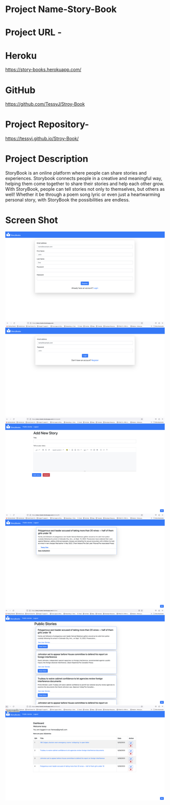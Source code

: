 # Project Name-Story-Book

# Project URL -

# Heroku

https://story-books.herokuapp.com/

# GitHub

https://github.com/TessyJ/Stroy-Book

# Project Repository-

https://tessyj.github.io/Stroy-Book/

# Project Description

StoryBook is an online platform where people can share stories and experiences.
Storybook connects people in a creative and meaningful way, helping them come together to share their stories and help each other grow.
With StoryBook, people can tell stories not only to themselves, but others as well!
Whether it be through a poem song lyric or even just a heartwarming personal story, with StoryBook the possibilities are endless.

# Screen Shot

![screenshot1](public/images/shot1.png)
![screenshot2](public/images/shot2.png)
![screenshot3](public/images/shot3.png)
![screenshot4](public/images/shot4.png)
![screenshot5](public/images/shot5.png)
![screenshot5](public/images/shot6.png)

